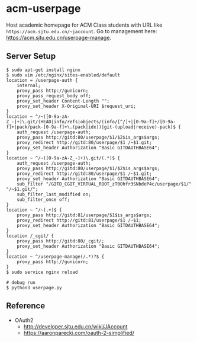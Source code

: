 # acm-userpage

Host academic homepage for ACM Class students with URL like `https://acm.sjtu.edu.cn/~jaccount`. Go to management here: <https://acm.sjtu.edu.cn/userpage-manage>.

## Server Setup

```
$ sudo apt-get install nginx
$ sudo vim /etc/nginx/sites-enabled/default
location = /userpage-auth {
    internal;
    proxy_pass http://gunicorn;
    proxy_pass_request_body off;
    proxy_set_header Content-Length "";
    proxy_set_header X-Original-URI $request_uri;
}
location ~ ^/~([0-9a-zA-Z_-]+)\.git/(HEAD|info/refs|objects/(info/[^/]+|[0-9a-f]+/[0-9a-f]+|pack/pack-[0-9a-f]+\.(pack|idx))|git-(upload|receive)-pack)$ {
    auth_request /userpage-auth;
    proxy_pass http://gitd:80/userpage/$1/$2$is_args$args;
    proxy_redirect http://gitd:80/userpage/$1 /~$1.git;
    proxy_set_header Authorization "Basic GITDAUTHBASE64";
}
location ~ ^/~([0-9a-zA-Z_-]+)\.git/(.*)$ {
    auth_request /userpage-auth;
    proxy_pass http://gitd:80/userpage/$1/$2$is_args$args;
    proxy_redirect http://gitd:80/userpage/$1 /~$1.git;
    proxy_set_header Authorization "Basic GITDAUTHBASE64";
    sub_filter "/GITD_CGIT_VIRTUAL_ROOT_zT0Ohfr3SNbdeP4c/userpage/$1/" "/~$1.git/";
    sub_filter_last_modified on;
    sub_filter_once off;
}
location ~ ^/~(.+)$ {
    proxy_pass http://gitd:81/userpage/$1$is_args$args;
    proxy_redirect http://gitd:81/userpage/$1 /~$1;
    proxy_set_header Authorization "Basic GITDAUTHBASE64";
}
location /_cgit/ {
    proxy_pass http://gitd:80/_cgit/;
    proxy_set_header Authorization "Basic GITDAUTHBASE64";
}
location ~ ^/userpage-manage(/.*)?$ {
    proxy_pass http://gunicorn;
}
$ sudo service nginx reload

# debug run
$ python3 userpage.py
```

## Reference

* OAuth2
    * <http://developer.sjtu.edu.cn/wiki/JAccount>
    * <https://aaronparecki.com/oauth-2-simplified/>
